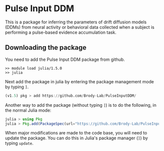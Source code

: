 # Pulse Input DDM

This is a package for inferring the parameters of drift diffusion models (DDMs) from neural activity or behavioral data collected when a subject is performing a pulse-based evidence accumulation task.

##  Downloading the package

You need to add the Pulse Input DDM package from github.

```
>> module load julia/1.5.0
>> julia
```

Next add the package in julia by entering the package management mode by typing `]`.

```julia
(v1.5) pkg > add https://github.com/Brody-Lab/PulseInputDDM/
```

Another way to add the package (without typing `]`) is to do the following, in the normal Julia mode:

```julia
julia > using Pkg    
julia > Pkg.add(PackageSpec(url="https://github.com/Brody-Lab/PulseInputDDM/"))
```

When major modifications are made to the code base, you will need to update the package. You can do this in Julia's package manager (`]`) by typing `update`.
